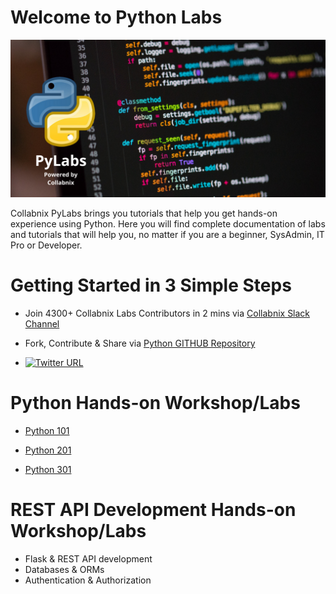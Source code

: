 # Welcome to Python Labs

[![PyLabs](assets/pylabs.png)](http://pylabs.collabnix.com/)



Collabnix PyLabs brings you tutorials that help you get hands-on experience using Python. Here you will find complete documentation of labs and tutorials that will help you, no matter if you are a beginner, SysAdmin, IT Pro or Developer.

#  Getting Started in 3 Simple Steps

- Join 4300+ Collabnix Labs Contributors in 2 mins via [Collabnix Slack Channel](https://join.slack.com/t/collabnix/shared_invite/enQtODgyMjk0MzU5ODQyLTM1MGI0M2EzMGM3MTNlYTI0OGFiNjY2NzI1OTY2N2E1Yjk1N2NjZDMzZDk1NmYyMTJiYTA1ODMyNDNlNzc3MjU)

- Fork, Contribute & Share via [Python GITHUB Repository](https://github.com/collabnix/python)

-  [![Twitter URL](https://img.shields.io/twitter/url/https/twitter.com/fold_left.svg?style=social&label=Follow%20%40collabnix)](https://twitter.com/collabnix)


# Python Hands-on Workshop/Labs

- [Python 101](Python101/README.md)

- [Python 201](Python201/README.md)

- [Python 301](Python301/README.md)

# REST API Development Hands-on Workshop/Labs

- Flask & REST API development
- Databases & ORMs
- Authentication & Authorization
